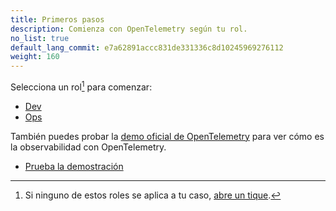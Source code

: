 ```yaml
---
title: Primeros pasos
description: Comienza con OpenTelemetry según tu rol.
no_list: true
default_lang_commit: e7a62891accc831de331336c8d10245969276112
weight: 160
---
```


Selecciona un rol[^1] para comenzar:

<div class="l-get-started-buttons justify-content-start mt-3 ms-3">

- [Dev](dev/)
- [Ops](ops/)

</div>

También puedes probar la [demo oficial de OpenTelemetry][demo] para ver cómo es
la observabilidad con OpenTelemetry.

<div class="l-primary-buttons justify-content-start mt-3 mb-5 ms-3">

- [Prueba la demostración][demo]

</div>

[^1]: Si ninguno de estos roles se aplica a tu caso, [abre un tique][].

[demo]: /ecosystem/demo/
[abre un tique]:
  https://github.com/open-telemetry/opentelemetry.io/issues/new?title=Add%20a%20new%20persona:%20My%20Persona&body=Provide%20a%20description%20of%20your%20role%20and%20responsibilities%20and%20what%20your%20observability%20goals%20are
